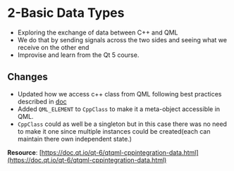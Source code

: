 # 2-Basic Data Types
- Exploring the exchange of data between C++ and QML
- We do that by sending signals across the two sides and seeing what we receive on the other end
- Improvise and learn from the Qt 5 course.
    
## Changes
- Updated how we access c++ class from QML following best practices described in [doc](https://doc.qt.io/qt-6/qtqml-cppintegration-overview.html)
- Added ```QML_ELEMENT``` to ```CppClass```  to make it a meta-object accessible in QML. 
- ```CppClass``` could as well be a singleton but in this case there was no need to make it one since multiple instances could be created(each can maintain there own independent state.)

__Resource__: [https://doc.qt.io/qt-6/qtqml-cppintegration-data.html](https://doc.qt.io/qt-6/qtqml-cppintegration-data.html)